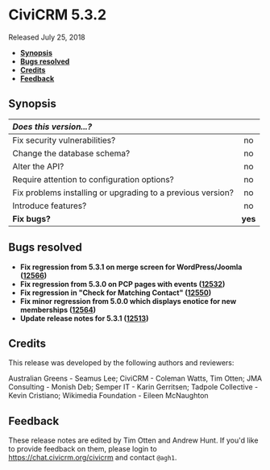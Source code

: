 # CiviCRM 5.3.2

Released July 25, 2018

- **[Synopsis](#synopsis)**
- **[Bugs resolved](#bugs)**
- **[Credits](#credits)**
- **[Feedback](#feedback)**

## <a name="synopsis"></a>Synopsis

| *Does this version...?*                                         |         |
|:--------------------------------------------------------------- |:-------:|
| Fix security vulnerabilities?                                   |   no    |
| Change the database schema?                                     |   no    |
| Alter the API?                                                  |   no    |
| Require attention to configuration options?                     |   no    |
| Fix problems installing or upgrading to a previous version?     |   no    |
| Introduce features?                                             |   no    |
| **Fix bugs?**                                                   | **yes** |

## <a name="bugs"></a>Bugs resolved

- **Fix regression from 5.3.1 on merge screen for WordPress/Joomla ([12566](https://github.com/civicrm/civicrm-core/pull/12566))**
- **Fix regression from 5.3.0 on PCP pages with events ([12532](https://github.com/civicrm/civicrm-core/pull/12532))**
- **Fix regression in "Check for Matching Contact" ([12550](https://github.com/civicrm/civicrm-core/pull/12550))**
- **Fix minor regression from 5.0.0 which displays enotice for new memberships ([12564](https://github.com/civicrm/civicrm-core/pull/12564))**
- **Update release notes for 5.3.1 ([12513](https://github.com/civicrm/civicrm-core/pull/12513))**

## <a name="credits"></a>Credits

This release was developed by the following authors and reviewers:

Australian Greens - Seamus Lee; CiviCRM - Coleman Watts, Tim Otten; JMA
Consulting - Monish Deb; Semper IT - Karin Gerritsen; Tadpole Collective -
Kevin Cristiano; Wikimedia Foundation - Eileen McNaughton

## <a name="feedback"></a>Feedback

These release notes are edited by Tim Otten and Andrew Hunt.  If you'd like to
provide feedback on them, please login to https://chat.civicrm.org/civicrm and
contact `@agh1`.
